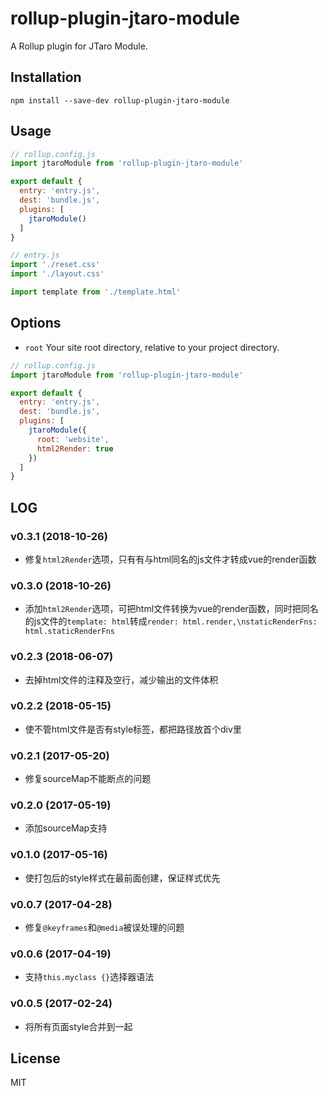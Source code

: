 # rollup-plugin-jtaro-module

A Rollup plugin for JTaro Module.

## Installation

```
npm install --save-dev rollup-plugin-jtaro-module
```

## Usage

```js
// rollup.config.js
import jtaroModule from 'rollup-plugin-jtaro-module'

export default {
  entry: 'entry.js',
  dest: 'bundle.js',
  plugins: [
    jtaroModule()
  ]
}
```

```js
// entry.js
import './reset.css'
import './layout.css'

import template from './template.html'
```

## Options

- `root` Your site root directory, relative to your project directory.

```js
// rollup.config.js
import jtaroModule from 'rollup-plugin-jtaro-module'

export default {
  entry: 'entry.js',
  dest: 'bundle.js',
  plugins: [
    jtaroModule({
      root: 'website',
      html2Render: true
    })
  ]
}
```

## LOG

### v0.3.1 (2018-10-26)

- 修复`html2Render`选项，只有有与html同名的js文件才转成vue的render函数

### v0.3.0 (2018-10-26)

- 添加`html2Render`选项，可把html文件转换为vue的render函数，同时把同名的js文件的`template: html`转成`render: html.render,\nstaticRenderFns: html.staticRenderFns`

### v0.2.3 (2018-06-07)

- 去掉html文件的注释及空行，减少输出的文件体积

### v0.2.2 (2018-05-15)

- 使不管html文件是否有style标签，都把路径放首个div里

### v0.2.1 (2017-05-20)

- 修复sourceMap不能断点的问题

### v0.2.0 (2017-05-19)

- 添加sourceMap支持

### v0.1.0 (2017-05-16)

- 使打包后的style样式在最前面创建，保证样式优先

### v0.0.7 (2017-04-28)

- 修复`@keyframes`和`@media`被误处理的问题

### v0.0.6 (2017-04-19)

- 支持`this.myclass {}`选择器语法

### v0.0.5 (2017-02-24)

- 将所有页面style合并到一起

## License

MIT